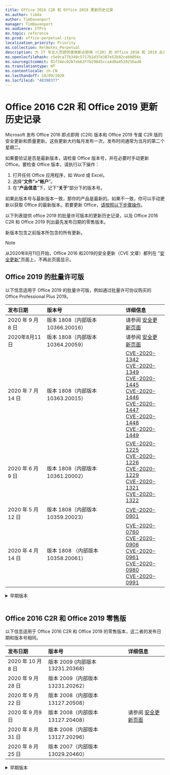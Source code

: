```yaml
---
title: Office 2016 C2R 和 Office 2019 更新历史记录
ms.author: timda
author: TimDavenport
manager: TimDavenport
ms.audience: ITPro
ms.topic: reference
ms.prod: office-perpetual-itpro
localization_priority: Priority
ms.collection: RelNotes_Perpetual
description: 为 IT 专业人员提供使用即点即用 (C2R) 的 Office 2016 和 2019 永久版本的更新历史记录
ms.openlocfilehash: c5e9ca77b340c5717b1d37e387e52b92ceb0056c
ms.sourcegitcommit: 01f34ec0267eb63ffb29045cca4d0a4520256ad0
ms.translationtype: HT
ms.contentlocale: zh-CN
ms.lasthandoff: 10/09/2020
ms.locfileid: "48398377"
---
```

# <a name="update-history-for-office-2016-c2r-and-office-2019"></a>Office 2016 C2R 和 Office 2019 更新历史记录

Microsoft 发布 Office 2016 即点即用 (C2R) 版本和 Office 2019 专属 C2R 版的安全更新和质量更新。这些更新大约每月发布一次，发布时间通常为当月的第二个星期二。

如果要验证是否是最新版本，请检查 Office 版本号，并在必要时手动更新 Office。要检查 Office 版本，请执行以下操作：

  1.    打开任何 Office 应用程序，如 Word 或 Excel。
  2.    选择“**文件”>“帐户**”。
  3.    在“**产品信息**”下，记下“**关于**”部分下的版本号。

如果此版本号与最新版本一致，那你的产品是最新的。如果不一致，你可以手动更新以获取 Office 的最新版本。若要更新 Office，[请按照以下步骤操作](https://support.office.com/article/2ab296f3-7f03-43a2-8e50-46de917611c5)。


以下列表提供 office 2019 的批量许可版本的更新历史记录，以及 Office 2016 C2R 和 Office 2019 列出最先发布日期的零售版本。

新版本包含之前版本所包含的所有更新。


 > [!NOTE]
> 从2020年8月11日开始，Office 2016 和2019的安全更新（CVE 文章）都列在 "[安全更新"](https://docs.microsoft.com/officeupdates/microsoft365-apps-security-updates)页面上，不再此页面显示。 


## <a name="volume-licensed-versions-of-office-2019"></a>Office 2019 的批量许可版
以下信息适用于 Office 2019 的批量许可版，例如通过批量许可协议购买的 Office Professional Plus 2019。

[//]: # (请勿删除批量许可表开头)


|**发布日期**|**版本号**|**详细信息**|
|:-----|:-----|:-----|
|2020 年 9 月 8 日|版本 1808（内部版本 10366.20016）|请参阅 [安全更新页面](https://docs.microsoft.com/officeupdates/microsoft365-apps-security-updates) |
|2020年8月11日|版本 1808（内部版本 10364.20059）|请参阅 [安全更新页面](https://docs.microsoft.com/officeupdates/microsoft365-apps-security-updates) |
|2020 年 7 月 14 日   |版本 1808（内部版本 10363.20015）  |[CVE-2020-1342](https://portal.msrc.microsoft.com/zh-CN/security-guidance/advisory/CVE-2020-1342) <br/>[CVE-2020-1349](https://portal.msrc.microsoft.com/zh-CN/security-guidance/advisory/CVE-2020-1349) <br/>[CVE-2020-1445](https://portal.msrc.microsoft.com/zh-CN/security-guidance/advisory/CVE-2020-1445) <br/>[CVE-2020-1446](https://portal.msrc.microsoft.com/zh-CN/security-guidance/advisory/CVE-2020-1446) <br/>[CVE-2020-1447](https://portal.msrc.microsoft.com/zh-CN/security-guidance/advisory/CVE-2020-1447) <br/>[CVE-2020-1448](https://portal.msrc.microsoft.com/zh-CN/security-guidance/advisory/CVE-2020-1448) <br/>[CVE-2020-1449](https://portal.msrc.microsoft.com/zh-CN/security-guidance/advisory/CVE-2020-1449) <br/>|
|2020 年 6 月 9 日   |版本 1808（内部版本 10361.20002）  |[CVE-2020-1225](https://portal.msrc.microsoft.com/zh-CN/security-guidance/advisory/CVE-2020-1225) <br/> [CVE-2020-1226](https://portal.msrc.microsoft.com/zh-CN/security-guidance/advisory/CVE-2020-1226) <br/>[CVE-2020-1229](https://portal.msrc.microsoft.com/zh-CN/security-guidance/advisory/CVE-2020-1229) <br/>[CVE-2020-1321](https://portal.msrc.microsoft.com/zh-CN/security-guidance/advisory/CVE-2020-1321) <br/>[CVE-2020-1322](https://portal.msrc.microsoft.com/zh-CN/security-guidance/advisory/CVE-2020-1322) <br/>|
|2020 年 5 月12 日   |版本 1808（内部版本 10359.20023）  |[CVE-2020-0901](https://portal.msrc.microsoft.com/zh-CN/security-guidance/advisory/CVE-2020-0901) <br/> |
|2020 年 4 月 14 日   |版本 1808 （内部版本 10358.20061）  |[CVE-2020-0760](https://portal.msrc.microsoft.com/zh-CN/security-guidance/advisory/CVE-2020-0760) <br/> [CVE-2020-0906](https://portal.msrc.microsoft.com/zh-CN/security-guidance/advisory/CVE-2020-0906) <br/> [CVE-2020-0961](https://portal.msrc.microsoft.com/zh-CN/security-guidance/advisory/CVE-2020-0961) <br/> [CVE-2020-0980](https://portal.msrc.microsoft.com/zh-CN/security-guidance/advisory/CVE-2020-0980) <br/>[CVE-2020-0991](https://portal.msrc.microsoft.com/zh-CN/security-guidance/advisory/CVE-2020-0991) <br/> |


[//]: # (请勿删除批量许可表结尾)

<details>
<summary>早期版本</summary>
 

[//]: # (请勿删除批量许可旧表开头)


|**发布日期**|**版本号**|**详细信息**|
|:-----|:-----|:-----|
|2020 年 3 月 10 日   |版本 1808（内部版本 10357.20081）  |[CVE-2020-0850](https://portal.msrc.microsoft.com/zh-CN/security-guidance/advisory/CVE-2020-0850) <br/> [CVE-2020-0852](https://portal.msrc.microsoft.com/zh-CN/security-guidance/advisory/CVE-2020-0852) <br/> [CVE-2020-0892](https://portal.msrc.microsoft.com/zh-CN/security-guidance/advisory/CVE-2020-0892) <br/>  |
|2020 年 2 月 11 日   |版本 1808（内部版本 10356.20006）  |[CVE-2020-0696](https://portal.msrc.microsoft.com/zh-CN/security-guidance/advisory/CVE-2020-0696) <br/> [CVE-2020-0759](https://portal.msrc.microsoft.com/zh-CN/security-guidance/advisory/CVE-2020-0759) <br/>  |


[//]: # (请勿删除批量许可旧表结尾)

</details>


<br/>

## <a name="retail-versions-of-office-2016-c2r-and-office-2019"></a>Office 2016 C2R 和 Office 2019 零售版
以下信息适用于 Office 2016 C2R 和 Office 2019 的零售版本，这二者的发布日期和版本号相同。

[//]: # (请勿删除零售表开头)


|**发布日期**|**版本号**|**详细信息**|
|:-----|:-----|:-----|
|2020 年 10 月 8 日|版本 2009 (内部版本 13231.20368)| |
|2020 年 9 月 28 日|版本 2009（内部版本 13231.20262）| |
|2020 年 9 月 22 日|版本 2008（内部版本 13127.20508）| |
|2020 年 9 月9 日|版本 2008（内部版本 13127.20408）|请参阅 [安全更新页面](https://docs.microsoft.com/officeupdates/microsoft365-apps-security-updates) |
|2020 年 8 月 31 日|版本 2008（内部版本 13127.20296）| |
|2020 年 8 月 25 日|版本 2007（内部版本 13029.20460）| |


[//]: # (请勿删除零售表结尾)

<details>
<summary>早期版本</summary>
 

[//]: # (请勿删除零售旧表开头)


|**发布日期**|**版本号**|**详细信息**|
|:-----|:-----|:-----|
|2020 年 8 月 11 日|版本 2007（内部版本 13029.20344）|请参阅 [安全更新页面](https://docs.microsoft.com/officeupdates/microsoft365-apps-security-updates) |
|2020 年 7 月 30 日|版本 2007（内部版本 13029.20308）  |各种 Bug 和性能修补程序。  <br/>  |
|2020 年 7 月 28 日|版本 2006（内部版本 13001.20498）  |各种 Bug 和性能修补程序。  <br/>  |
|2020 年 7 月 14 日|版本 2006（内部版本 13001.20384）  |[CVE-2020-1342](https://portal.msrc.microsoft.com/zh-CN/security-guidance/advisory/CVE-2020-1342) <br/>[CVE-2020-1349](https://portal.msrc.microsoft.com/zh-CN/security-guidance/advisory/CVE-2020-1349) <br/>[CVE-2020-1445](https://portal.msrc.microsoft.com/zh-CN/security-guidance/advisory/CVE-2020-1445) <br/>[CVE-2020-1446](https://portal.msrc.microsoft.com/zh-CN/security-guidance/advisory/CVE-2020-1446) <br/>[CVE-2020-1447](https://portal.msrc.microsoft.com/zh-CN/security-guidance/advisory/CVE-2020-1447) <br/>[CVE-2020-1449](https://portal.msrc.microsoft.com/zh-CN/security-guidance/advisory/CVE-2020-1449) <br/>[CVE-2020-1458](https://portal.msrc.microsoft.com/zh-CN/security-guidance/advisory/CVE-2020-1458) <br/>|
|2020 年 6 月 30 日|版本 2006（内部版本 13001.20266）  |各种 Bug 和性能修补程序。  <br/>  |
|2020 年 6 月 24 日|版本 2005（内部版本 12827.20470）  |各种 Bug 和性能修补程序。  <br/>  |
|2020 年 6 月 9 日|版本 2005（内部版本 12827.20336）  |[CVE-2020-1225](https://portal.msrc.microsoft.com/zh-CN/security-guidance/advisory/CVE-2020-1225)  <br/> [CVE-2020-1226](https://portal.msrc.microsoft.com/zh-CN/security-guidance/advisory/CVE-2020-1226)  <br/> [CVE-2020-1229](https://portal.msrc.microsoft.com/zh-CN/security-guidance/advisory/CVE-2020-1229)  <br/> [CVE-2020-1321](https://portal.msrc.microsoft.com/zh-CN/security-guidance/advisory/CVE-2020-1321)  <br/> [CVE-2020-1322](https://portal.msrc.microsoft.com/zh-CN/security-guidance/advisory/CVE-2020-1322)  <br/>|
|2020 年 6 月 2 日|版本 2005（内部版本 12827.20268）  |各种 Bug 和性能修补程序。  <br/>  |
|2020 年 5 月 21 日|版本 2004（内部版本 12730.20352）  |各种 Bug 和性能修补程序。  <br/>  |
|2020 年 5 月12 日|版本 2004（内部版本 12730.20270）  |[CVE-2020-0901](https://portal.msrc.microsoft.com/zh-CN/security-guidance/advisory/CVE-2020-0901)  <br/>  |
|2020 年 5 月 4 日|版本 2004（内部版本 12730.20250）  |[链接](https://support.microsoft.com/office/excel-word-powerpoint-file-becomes-corrupt-when-opening-a-file-that-contains-a-vba-project-or-after-enabling-a-macro-in-an-open-file-ad6ee6ca-db23-4614-a403-282821eb99f6?ui=en-us&rs=en-us&ad=us)<br/>  |
|2020 年 4 月 29 日|版本 2004 （内部版本 12730.20236）  |各种 Bug 和性能修补程序。 <br/>  |
|2020 年 4 月 15 日|版本 2003 （内部版本 12624.20466）  |各种 Bug 和性能修补程序。 <br/>  |
|2020 年 4 月 14 日|版本 2003（内部版本 12624.20442）  |[CVE-2020-0760](https://portal.msrc.microsoft.com/zh-CN/security-guidance/advisory/CVE-2020-0760) <br/> [CVE-2020-0906](https://portal.msrc.microsoft.com/zh-CN/security-guidance/advisory/CVE-2020-0906) <br/> [CVE-2020-0961](https://portal.msrc.microsoft.com/zh-CN/security-guidance/advisory/CVE-2020-0961) <br/> [CVE-2020-0979](https://portal.msrc.microsoft.com/zh-CN/security-guidance/advisory/CVE-2020-0979) <br/> [CVE-2020-0980](https://portal.msrc.microsoft.com/zh-CN/security-guidance/advisory/CVE-2020-0980) <br/>[CVE-2020-0991](https://portal.msrc.microsoft.com/zh-CN/security-guidance/advisory/CVE-2020-0991) <br/> |
|2020 年 3 月 31 日|版本 2003（内部版本 12624.20382）  |各种 Bug 和性能修补程序。 <br/>  |
|2020 年 3 月25 日|版本 2003（内部版本 12624.20320）  |各种 Bug 和性能修补程序。 <br/>  |
|2020 年 3 月 10 日|版本 2002（内部版本 12527.20278）  |[CVE-2020-0850](https://portal.msrc.microsoft.com/zh-CN/security-guidance/advisory/CVE-2020-0850) <br/> [CVE-2020-0851](https://portal.msrc.microsoft.com/zh-CN/security-guidance/advisory/CVE-2020-0851) <br/> [CVE-2020-0855](https://portal.msrc.microsoft.com/zh-CN/security-guidance/advisory/CVE-2020-0855) <br/> [CVE-2020-0892](https://portal.msrc.microsoft.com/zh-CN/security-guidance/advisory/CVE-2020-0892) <br/>  |
|2020 年 3 月 1 日   |版本 2002（内部版本 12527.20242）  |解决了导致第三方应用程序无法从 Outlook 发送电子邮件的问题。 <br/>  |


[//]: # (请勿删除零售旧表结尾)


</details>







